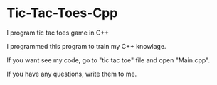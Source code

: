 # Tic-Tac-Toes-Cpp
I program tic tac toes game in C++


I programmed this program to train my C++ knowlage.

If you want see my code, go to "tic tac toe" file and open "Main.cpp".

If you have any questions, write them to me.

